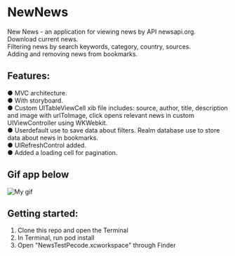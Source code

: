 # NewNews

New News - an application for viewing news by API newsapi.org.  
Download current news.  
Filtering news by search keywords, category, country, sources.  
Adding and removing news from bookmarks.  

Features:  
---------------
● MVC architecture.  
● With storyboard.  
● Сustom UITableViewCell xib file includes: source, author, title, description and image with urlToImage, click opens relevant news in custom UIViewController using WKWebkit.  
● Userdefault use to save data about filters. Realm database use to store data about news in bookmarks.  
● UIRefreshControl added.  
● Added a loading cell for pagination.  

  Gif app below
  ---------------

![My gif](https://media.giphy.com/media/4Go6MamMh4213MNzsk/giphy.gif)

Getting started:  
---------------
1. Clone this repo and open the Terminal
2. In Terminal, run pod install
3. Open "NewsTestPecode.xcworkspace" through Finder
